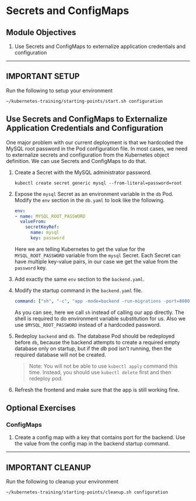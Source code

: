 # Secrets and ConfigMaps

## Module Objectives

1. Use Secrets and ConfigMaps to externalize application credentials and configuration

---

## **IMPORTANT SETUP**
Run the following to setup your environment

```shell
~/kubernetes-training/starting-points/start.sh configuration
```

## Use Secrets and ConfigMaps to Externalize Application Credentials and Configuration

One major problem with our current deployment is that we hardcoded the MySQL root password in the Pod configuration file. In most cases, we need to externalize secrets and configuration from the Kubernetes object definition. We can use Secrets and ConfigMaps to do that.

1. Create a Secret with the MySQL administrator password.

    ```shell
    kubectl create secret generic mysql --from-literal=password=root
    ```

1. Expose the `mysql` Secret as an environment variable in the `db` Pod. Modify the `env` section in the `db.yaml` to look like the following.

    ```yaml
    env:
    - name: MYSQL_ROOT_PASSWORD
      valueFrom:
        secretKeyRef:
          name: mysql
          key: password
    ```

    Here we are telling Kubernetes to get the value for the `MYSQL_ROOT_PASSWORD` variable from the `mysql` Secret. Each Secret can have multiple key-value pairs, in our case we get the value from the `password` key.

1. Add exactly the same `env` section to the `backend.yaml`.

1. Modify the startup command in the `backend.yaml` file.

    ```yaml
    command: ["sh", "-c", "app -mode=backend -run-migrations -port=8080 -db-host=db -db-password=$MYSQL_ROOT_PASSWORD" ]
    ```

    As you can see, here we call `sh` instead of calling our app directly. The shell is required to do environment variable substitution for us. Also we use `$MYSQL_ROOT_PASSWORD` instead of a hardcoded password.

1. Redeploy `backend` and `db`. The database Pod should be redeployed before `db`, because the backend attempts to create a required empty database only on startup,
but if the *db* pod isn't running, then the required database will not be created.

    > Note: You will not be able to use `kubectl apply` command this time. Instead, you should use `kubectl delete` first and then redeploy pod.

1. Refresh the frontend and make sure that the app is still working fine.

## Optional Exercises

### ConfigMaps

1. Create a config map with a key that contains port for the backend. Use the value from the config map in the backend startup command.

---

## **IMPORTANT CLEANUP**
Run the following to cleanup your environment

```shell
~/kubernetes-training/starting-points/cleanup.sh configuration
```
